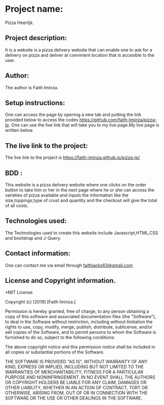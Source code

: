 # Project name:
Pizza Heerlijk.
## Project description:
It is a website is a pizza delivery website that can enable one to ask for a delivery on pizza and deliver at convinient location that is accesible to the user.
## Author:
The author is Faith Iminza.
## Setup instructions:
One can access the page by opening a new tab and putting the link provided below to access the codes https://github.com/faith-Iminza/pizza-ip. One can use the live link that will take you to my live page.My live page is written below.
## The live link to the project:
The live link to the project is https://faith-iminza.github.io/pizza-ip/
## BDD :
This website is a pizza delivery website where one clicks on the order button to take him or her in the next page where he or she can access the varieties of pizza available and inputs the information like the size,toppings,type of crust and quantity and the checkout will give the total of all costs.
## Technologies used:
The Technologies used to create this website include Javascript,HTML,CSS and bootstrap and J-Query.
## Contact information:
One can contact me via email through faithjacks63@gmail.com
## License and Copyright information.
*MIT License

Copyright (c) [2019] [Faith Iminza.]

Permission is hereby granted, free of charge, to any person obtaining a copy
of this software and associated documentation files (the "Software"), to deal
in the Software without restriction, including without limitation the rights
to use, copy, modify, merge, publish, distribute, sublicense, and/or sell
copies of the Software, and to permit persons to whom the Software is
furnished to do so, subject to the following conditions:

The above copyright notice and this permission notice shall be included in all
copies or substantial portions of the Software.

THE SOFTWARE IS PROVIDED "AS IS", WITHOUT WARRANTY OF ANY KIND, EXPRESS OR
IMPLIED, INCLUDING BUT NOT LIMITED TO THE WARRANTIES OF MERCHANTABILITY,
FITNESS FOR A PARTICULAR PURPOSE AND NONINFRINGEMENT. IN NO EVENT SHALL THE
AUTHORS OR COPYRIGHT HOLDERS BE LIABLE FOR ANY CLAIM, DAMAGES OR OTHER
LIABILITY, WHETHER IN AN ACTION OF CONTRACT, TORT OR OTHERWISE, ARISING FROM,
OUT OF OR IN CONNECTION WITH THE SOFTWARE OR THE USE OR OTHER DEALINGS IN THE
SOFTWARE.

